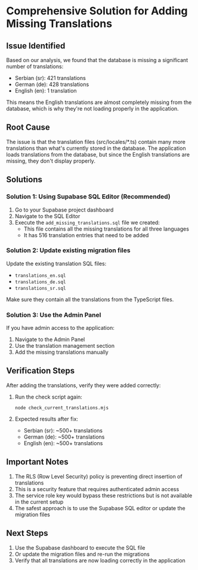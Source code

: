 # Comprehensive Solution for Adding Missing Translations

## Issue Identified

Based on our analysis, we found that the database is missing a significant number of translations:
- Serbian (sr): 421 translations
- German (de): 428 translations
- English (en): 1 translation

This means the English translations are almost completely missing from the database, which is why they're not loading properly in the application.

## Root Cause

The issue is that the translation files (src/locales/*.ts) contain many more translations than what's currently stored in the database. The application loads translations from the database, but since the English translations are missing, they don't display properly.

## Solutions

### Solution 1: Using Supabase SQL Editor (Recommended)

1. Go to your Supabase project dashboard
2. Navigate to the SQL Editor
3. Execute the `add_missing_translations.sql` file we created:
   - This file contains all the missing translations for all three languages
   - It has 516 translation entries that need to be added

### Solution 2: Update existing migration files

Update the existing translation SQL files:
- `translations_en.sql`
- `translations_de.sql`
- `translations_sr.sql`

Make sure they contain all the translations from the TypeScript files.

### Solution 3: Use the Admin Panel

If you have admin access to the application:
1. Navigate to the Admin Panel
2. Use the translation management section
3. Add the missing translations manually

## Verification Steps

After adding the translations, verify they were added correctly:

1. Run the check script again:
   ```
   node check_current_translations.mjs
   ```

2. Expected results after fix:
   - Serbian (sr): ~500+ translations
   - German (de): ~500+ translations
   - English (en): ~500+ translations

## Important Notes

1. The RLS (Row Level Security) policy is preventing direct insertion of translations
2. This is a security feature that requires authenticated admin access
3. The service role key would bypass these restrictions but is not available in the current setup
4. The safest approach is to use the Supabase SQL editor or update the migration files

## Next Steps

1. Use the Supabase dashboard to execute the SQL file
2. Or update the migration files and re-run the migrations
3. Verify that all translations are now loading correctly in the application